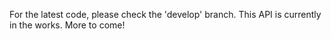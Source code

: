 For the latest code, please check the 'develop' branch. This API is currently in the works. More to come!
